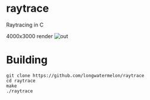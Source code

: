 # raytrace
Raytracing in C

4000x3000 render
![out](https://user-images.githubusercontent.com/73869536/157763555-ead9ce3e-93c6-4994-8de0-839b029ae5a7.png)

# Building
```
git clone https://github.com/longwatermelon/raytrace
cd raytrace
make
./raytrace
```
